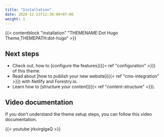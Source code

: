 ```yaml
---
title: "Installation"
date: 2020-12-23T12:30:00+07:00
weight: 1
---
```


{{< contentblock "installation" "THEMENAME:Dot Hugo Theme,THEMEPATH:dot-hugo" >}}

## Next steps

- Check out, how to [configure the features]({{< ref "configuration" >}}) of this theme.
- Read about [how to publish your new website]({{< ref "cms-integration" >}}) with Netlify and Forestry.io.
- Learn how to [structure your content]({{< ref "content-structure" >}}).

## Video documentation

If you don’t understand the theme setup steps, you can follow this video documentation.

{{< youtube jrkvirglgaQ >}}
